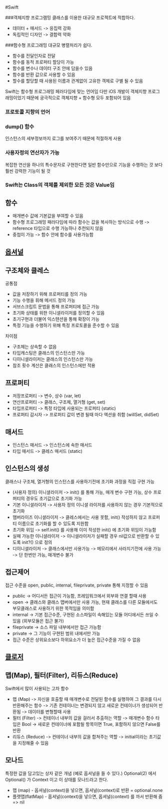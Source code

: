 #Swift

###객체지향 프로그램밍
클래스를 이용한 대규모 프로젝트에 적합하다.
* 데이터 + 매서드 -> 응집력 강화
* 독립적인 디자인 -> 결합력 약화

###함수형 프로그래밍
대규모 병렬처리가 쉽다.
* 함수를 전달인자로 전달
* 함수를 동적 프로퍼티 할당이 가능
* 함수를 변수나 데이터 구조 안에 담을수 있음
* 함수를 반환 값으로 사용할 수 있음
* 할수를 할당할 때 사용된 이름과 관계없이 고유한 객체로 구별 될 수 있음

Swift는 함수형 프로그래밍 페러다임에 맞는 언어임
다만 iOS 개발이 객체지향 프로그래밍이었기 때문에 궁극적으로 객체지향 + 함수형 모두 포함되어 있음

### 프로토콜 지향의 언어

### dump() 함수
인스턴스의 세부정보까지 로그를 보여주기 때문에 적절하게 사용

### 사용자정의 연산자가 가능
복잡한 연산을 하나의 특수문자로 구현한다면 일반 함수만으로 기능을 수행하는 것 보다 훨씬 강력한 기능이 될 것

### Swift는 Class의 객체를 제외한 모든 것은 Value임

## 함수
* 매개변수 값에 기본값을 부여할 수 있음
* 함수형 프로그래밍 패러다임에 따라 함수는 값을 복사하는 방식으로 수행 -> reference 타입으로 수행 가능하나 추천되지 않음
* 중첩이 가능 -> 함수 안에 함수를 사용가능함

## [옵셔널](http://azsha.tistory.com/75)

## 구조체와 클레스
공통점
* 값을 저장하기 위해 프로퍼티를 정의 가능
* 기능 수행을 휘해 메서드 정의 가능
* 서브스크립트 문법을 통해 프로퍼티에 접근 가능
* 초기화 상태를 위한 이니셜라이저를 정의할 수 있음
* 초기구현과 더불어 익스텐션을 통해 확장이 가능
* 특정 기능을 수행하기 위해 특정 프로토콜을 준수할 수 있음

차이점
* 구조체는 상속할 수 없음
* 타입캐스팅은 클래스의 인스턴스만 가능
* 디이니셜라이저는 클래스의 인스턴스만 가능
* 참조 횟수 계산은 클래스의 인스턴스에만 적용

## 프로퍼티
* 저장프로퍼티 -> 변수, 상수 (var, let)
* 연산프로퍼티 -> 클래스, 구조체, 열거형 (get, set)
* 타입프로퍼티 -> 특정 타입에 사용되는 프로퍼티 (static)
* 프로퍼티 감시자 -> 프로퍼티 값이 변경 될때 마다 액션을 취함 (willSet, didSet)

## 매서드
* 인스턴스 매서드 -> 인스턴스에 속한 매서드
* 타입 매서드 -> 클레스 매서드 (static)

## 인스턴스의 생성
클래스나 구조체, 열거형의 인스턴스를 사용하기전에 초기화 과정을 직접 구현 가능
* (사용자 정의) 이니셜라이저 -> init() 를 통해 가능, 매개 변수 구현 가능, 상수 프로퍼티의 경우도 초기값으로 초기화 가능
* 기본 이니셜라이저 -> 사용자 정의 이니셜 라이저를 사용하지 않는 경우 기본적으로 초기화
* 맴버라이즈 이니셜라이저 -> 클레스에서는 사용 못함, init() 작성하지 않고 프로퍼티 이름으로 초기화를 할 수 있도록 지원함
* 초기화 위임 -> self.init() 를 사용해 이미 작성한 init() 에 초기화 위임이 가능함
* 실패 가능한 이니셜라이저 -> 이니셜라이저가 실패할 경우 nil값으로 반환할 수 있도록 init?() 으로 정의
* 디이니셜라이저 -> 클래스에서만 사용가능 -> 메모리에서 사라지기전에 사용 가능 -> 단 한번만 가능, 매개변수 불가

## 접근제어
접근 수준을 open, public, internal, fileprivate, private 통해 지정할 수 있음
* public -> 어디서든 접근이 가능함, 프레임워크에서 외부와 연결 할때 사용
* open -> 클래스와 클래스 맵버에서만 사용 가능, 현재 클래스를 다른 모듈에서도 부모클래스로 사용하기 위한 목적임을 의미함
* internal -> 기본 접근수준, 구현된 소스파일이 속해있는 모듈 어디에서든 쓰일 수 있음 (외부모듈은 접근 불가)
* fileprivate -> 소스 파일 내부에서만 접근 가능함
* private -> 그 기능이 구현된 범위 내에서만 가능
* 접근 수준은 상위요소보다 하위요소가 더 높은 접근수준을 가질 수 없음

## [클로저](http://azsha.tistory.com/82)

## 맵(Map), 필터(Filter), 리듀스(Reduce)
Swift에서 많이 사용되는 고차 함수
* 맵 (Map) -> 자신을 호출할 때 매개변수로 전달된 함수를 실행하여 그 결과를 다시 반환해주는 함수 -> 기존 컨테이너는 변경되지 않고 새로운 컨테이너가 생성되어 반환됨 -> 데이터를 변형할때 사용
* 필터 (Filter) -> 컨테이너 내부의 값을 걸러서 추출하는 역할 -> 매개변수 함수 타입은 Bool -> 새로운 컨테이너에 포함될 항목이면 True, 포함하지 않으면 False를 반환
* 리듀스 (Reduce) -> 컨테이너 내부의 값을 합쳐주는 역할 -> initial이라는 초기값을 지정해줄 수 있음

## 모나드
특정한 값을 담고있는 상자 같은 개념 (예로 옵셔널을 들 수 있다.)
Optional(2) 에서 Optional() 가 Context 이고 이 상태를 모나드라고 한다.

* 맵 (map) - 옵셔널(context)을 넣으면, 옵셔널(context)로 반환 = optional.none
* 플랫맵(flatMap) -  옵셔널(context)을 넣으면, 옵셔널(context) 를 까서 반환해 줌 => nil
